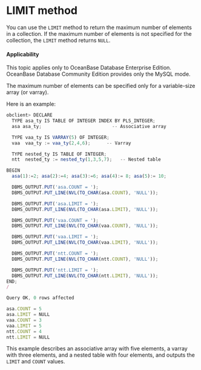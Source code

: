 LIMIT method
=============================

You can use the `LIMIT` method to return the maximum number of elements in a collection. If the maximum number of elements is not specified for the collection, the `LIMIT` method returns `NULL`.

  <main id="notice" >
    <h4>Applicability</h4>
    <p>This topic applies only to OceanBase Database Enterprise Edition. OceanBase Database Community Edition provides only the MySQL mode. </p>
  </main>

The maximum number of elements can be specified only for a variable-size array (or varray).

Here is an example:

```javascript
obclient> DECLARE
  TYPE asa_ty IS TABLE OF INTEGER INDEX BY PLS_INTEGER;
  asa asa_ty;                          -- Associative array

  TYPE vaa_ty IS VARRAY(5) OF INTEGER;
  vaa  vaa_ty := vaa_ty(2,4,6);      -- Varray

  TYPE nested_ty IS TABLE OF INTEGER;
  ntt  nested_ty := nested_ty(1,3,5,7);   -- Nested table

BEGIN
  asa(1):=2; asa(2):=4; asa(3):=6; asa(4):= 8; asa(5):= 10;

  DBMS_OUTPUT.PUT('asa.COUNT = ');
  DBMS_OUTPUT.PUT_LINE(NVL(TO_CHAR(asa.COUNT), 'NULL'));

  DBMS_OUTPUT.PUT('asa.LIMIT = ');
  DBMS_OUTPUT.PUT_LINE(NVL(TO_CHAR(asa.LIMIT), 'NULL'));

  DBMS_OUTPUT.PUT('vaa.COUNT = ');
  DBMS_OUTPUT.PUT_LINE(NVL(TO_CHAR(vaa.COUNT), 'NULL'));

  DBMS_OUTPUT.PUT('vaa.LIMIT = ');
  DBMS_OUTPUT.PUT_LINE(NVL(TO_CHAR(vaa.LIMIT), 'NULL'));

  DBMS_OUTPUT.PUT('ntt.COUNT = ');
  DBMS_OUTPUT.PUT_LINE(NVL(TO_CHAR(ntt.COUNT), 'NULL'));

  DBMS_OUTPUT.PUT('ntt.LIMIT = ');
  DBMS_OUTPUT.PUT_LINE(NVL(TO_CHAR(ntt.LIMIT), 'NULL'));
END;
/

Query OK, 0 rows affected  

asa.COUNT = 5
asa.LIMIT = NULL
vaa.COUNT = 3
vaa.LIMIT = 5
ntt.COUNT = 4
ntt.LIMIT = NULL
```



This example describes an associative array with five elements, a varray with three elements, and a nested table with four elements, and outputs the `LIMIT` and `COUNT` values.
